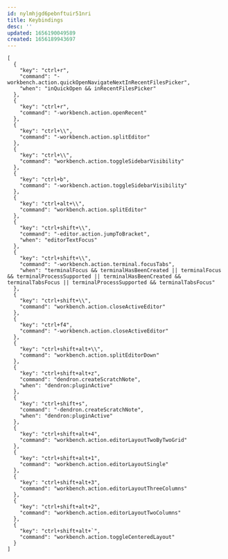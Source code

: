```yaml
---
id: nylmhjgd6pebnftuir51nri
title: Keybindings
desc: ''
updated: 1656190049589
created: 1656189943697
---
```


    [
      {
        "key": "ctrl+r",
        "command": "-workbench.action.quickOpenNavigateNextInRecentFilesPicker",
        "when": "inQuickOpen && inRecentFilesPicker"
      },
      {
        "key": "ctrl+r",
        "command": "-workbench.action.openRecent"
      },
      {
        "key": "ctrl+\\",
        "command": "-workbench.action.splitEditor"
      },
      {
        "key": "ctrl+\\",
        "command": "workbench.action.toggleSidebarVisibility"
      },
      {
        "key": "ctrl+b",
        "command": "-workbench.action.toggleSidebarVisibility"
      },
      {
        "key": "ctrl+alt+\\",
        "command": "workbench.action.splitEditor"
      },
      {
        "key": "ctrl+shift+\\",
        "command": "-editor.action.jumpToBracket",
        "when": "editorTextFocus"
      },
      {
        "key": "ctrl+shift+\\",
        "command": "-workbench.action.terminal.focusTabs",
        "when": "terminalFocus && terminalHasBeenCreated || terminalFocus && terminalProcessSupported || terminalHasBeenCreated && terminalTabsFocus || terminalProcessSupported && terminalTabsFocus"
      },
      {
        "key": "ctrl+shift+\\",
        "command": "workbench.action.closeActiveEditor"
      },
      {
        "key": "ctrl+f4",
        "command": "-workbench.action.closeActiveEditor"
      },
      {
        "key": "ctrl+shift+alt+\\",
        "command": "workbench.action.splitEditorDown"
      },
      {
        "key": "ctrl+shift+alt+z",
        "command": "dendron.createScratchNote",
        "when": "dendron:pluginActive"
      },
      {
        "key": "ctrl+shift+s",
        "command": "-dendron.createScratchNote",
        "when": "dendron:pluginActive"
      },
      {
        "key": "ctrl+shift+alt+4",
        "command": "workbench.action.editorLayoutTwoByTwoGrid"
      },
      {
        "key": "ctrl+shift+alt+1",
        "command": "workbench.action.editorLayoutSingle"
      },
      {
        "key": "ctrl+shift+alt+3",
        "command": "workbench.action.editorLayoutThreeColumns"
      },
      {
        "key": "ctrl+shift+alt+2",
        "command": "workbench.action.editorLayoutTwoColumns"
      },
      {
        "key": "ctrl+shift+alt+`",
        "command": "workbench.action.toggleCenteredLayout"
      }
    ]
